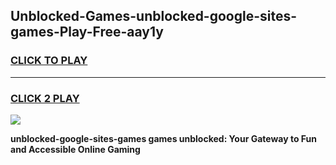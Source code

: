 
## Unblocked-Games-unblocked-google-sites-games-Play-Free-aay1y
<h3>
<a href="https://premium76.site?title=unblocked-google-sites-games&ref=22A">CLICK TO PLAY</a></h3>
<hr>

<h3>
<a href="https://premium76.site?title=unblocked-google-sites-games&ref=22A">CLICK 2 PLAY</a>
  
</h3>

<a href="https://premium76.site?title=unblocked-google-sites-games&ref=22A"><img src="https://clearcache.store/games.png"></a>


**unblocked-google-sites-games games unblocked: Your Gateway to Fun and Accessible Online Gaming**
